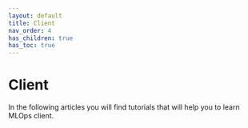 ```yaml
---
layout: default
title: Client
nav_order: 4
has_children: true
has_toc: true
---
```


# Client

In the following articles you will find tutorials that will help you to learn MLOps client.